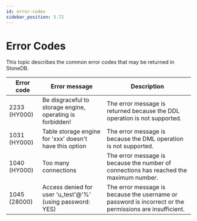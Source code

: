 ```yaml
---
id: error-codes
sidebar_position: 5.72
---
```


# Error Codes

This topic describes the common error codes that may be returned in StoneDB.


| **Error code** | **Error message** | **Description** |
| --- | --- | --- |
| 2233 (HY000) | Be disgraceful to storage engine, operating is forbidden! | The error message is returned because the DDL operation is not supported. |
| 1031 (HY000) | Table storage engine for 'xxx' doesn't have this option | The error message is because the DML operation is not supported. |
| 1040 (HY000) | Too many connections | The error message is because the number of connections has reached the maximum number. |
| 1045 (28000) | Access denied for user 'u_test'@'%' (using password: YES) | The error message is because the username or password is incorrect or the permissions are insufficient. |

